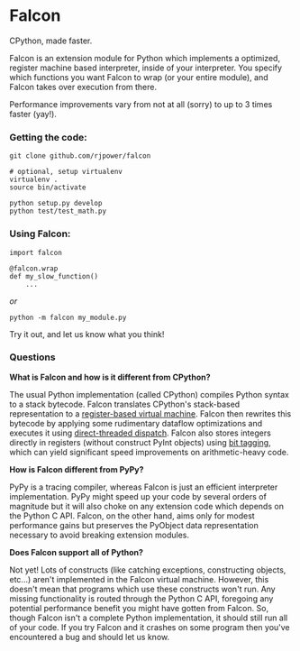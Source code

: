 Falcon
======

CPython, made faster.

Falcon is an extension module for Python which implements a optimized, register machine based interpreter,
inside of your interpreter.  You specify which functions you want Falcon to wrap (or your entire module), and
Falcon takes over execution from there.  

Performance improvements vary from not at all (sorry) to up to 3 times faster (yay!).

### Getting the code:

    git clone github.com/rjpower/falcon
    
    # optional, setup virtualenv
    virtualenv .
    source bin/activate

    python setup.py develop
    python test/test_math.py

### Using Falcon:
    
    import falcon
    
    @falcon.wrap
    def my_slow_function()
        ...

_or_

    python -m falcon my_module.py

Try it out, and let us know what you think!


### Questions

**What is Falcon and how is it different from CPython?**

The usual Python implementation (called CPython) compiles Python syntax to a stack bytecode. 
Falcon translates CPython's stack-based representation to a 
[register-based virtual machine](http://stackoverflow.com/questions/11120343/advantages-of-stack-based-bytecodes-or-infinite-register-machines). 
Falcon then rewrites this bytecode by applying some rudimentary dataflow optimizations and executes it using [direct-threaded dispatch](https://blog.mozilla.org/dmandelin/2008/06/03/squirrelfish/).
Falcon also stores integers directly in registers (without construct PyInt objects) using [bit tagging](http://mail.python.org/pipermail/python-dev/2004-July/046139.html), which 
can yield significant speed improvements on arithmetic-heavy code. 

**How is Falcon different from PyPy?**

PyPy is a tracing compiler, whereas Falcon is just an efficient interpreter implementation. 
PyPy might speed up your code by several orders of magnitude but it will also choke on any extension code
which depends on the Python C API. Falcon, on the other hand, aims only for modest performance gains but preserves
the PyObject data representation necessary to avoid breaking extension modules. 

**Does Falcon support all of Python?** 

Not yet! Lots of constructs (like catching exceptions, constructing objects, etc...) aren't implemented in the Falcon virtual machine.
However, this doesn't mean that programs which use these constructs won't run. Any missing functionality is routed through the Python C API, 
foregoing any potential performance benefit you might have gotten from Falcon. So, though Falcon isn't a complete Python implementation, 
it should still run all of your code. If you try Falcon and it crashes on some program then you've encountered a bug and should let us know. 
